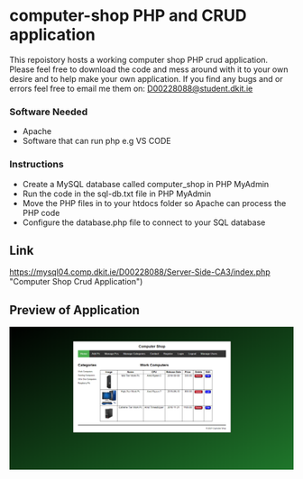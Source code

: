 # computer-shop PHP and CRUD application
This repoistory hosts a working computer shop PHP crud application. Please feel free to download the code and mess around with it to your own desire and to help make your own application. If you find any bugs and or errors feel free to email me them on: D00228088@student.dkit.ie

### Software Needed
- Apache
- Software that can run php e.g VS CODE

### Instructions
* Create a MySQL database called computer_shop in PHP MyAdmin
* Run the code in the sql-db.txt file in PHP MyAdmin
* Move the PHP files in to your htdocs folder so Apache can process the PHP code
* Configure the database.php file to connect to your SQL database

## Link 
https://mysql04.comp.dkit.ie/D00228088/Server-Side-CA3/index.php "Computer Shop Crud Application")

## Preview of Application
![Preview](image_uploads/computer-shop.png)

